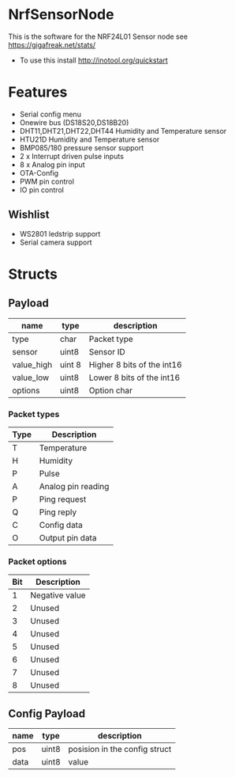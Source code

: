 NrfSensorNode
=============

This is the software for the NRF24L01 Sensor node see https://gigafreak.net/stats/

* To use this install http://inotool.org/quickstart

# Features
* Serial config menu
* Onewire bus (DS18S20,DS18B20)
* DHT11,DHT21,DHT22,DHT44 Humidity and Temperature sensor
* HTU21D Humidity and Temperature sensor
* BMP085/180 pressure sensor support
* 2 x Interrupt driven pulse inputs
* 8 x Analog pin input
* OTA-Config
* PWM pin control
* IO pin control

## Wishlist
* WS2801 ledstrip support
* Serial camera support

# Structs
## Payload
| name | type | description |
-------|------|-------------|
| type | char | Packet type |
| sensor | uint8 | Sensor ID |
| value_high | uint 8 | Higher 8 bits of the int16 |
| value_low| uint8 | Lower 8 bits of the int16 |
| options | uint8 | Option char |
 
### Packet types

| Type | Description |
-------|-------------|
| T | Temperature |
| H | Humidity |
| P | Pulse |
| A | Analog pin reading |
| P | Ping request |
| Q | Ping reply |
| C | Config data |
| O | Output pin data |


### Packet options
| Bit | Description |
|-----|-------------|
| 1 | Negative value|
| 2 | Unused | 
| 3 | Unused |
| 4 | Unused |
| 5 | Unused |
| 6 | Unused |
| 7 | Unused |
| 8 | Unused |

## Config Payload
| name | type | description |
-------|------|-------------|
| pos  | uint8 | posision in the config struct |
| data | uint8 | value |

